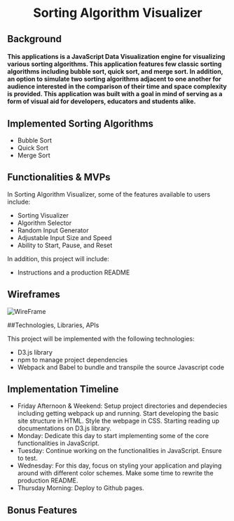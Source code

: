 <h1 align="center">
    Sorting Algorithm Visualizer
    <br>
</h1>

## Background

<h4>This applications is a JavaScript Data Visualization engine for visualizing various sorting algorithms. This application features few classic sorting algorithms including bubble sort, quick sort, and merge sort. In addition, an option to simulate two sorting algorithms adjacent to one another for audience interested in the comparison of their time and space complexity is provided. This application was built with a goal in mind of serving as a form of visual aid for developers, educators and students alike.</h4>

## Implemented Sorting Algorithms

* Bubble Sort
* Quick Sort
* Merge Sort

## Functionalities & MVPs

In Sorting Algorithm Visualizer, some of the features available to users include:

* Sorting Visualizer
* Algorithm Selector
* Random Input Generator
* Adjustable Input Size and Speed
* Ability to Start, Pause, and Reset

In addition, this project will include:

* Instructions and a production README

## Wireframes

![WireFrame](https://github.com/pa-dg/Sorting_Algorithmn_Visualizer/blob/master/sortVisualizerWireframe.png)

##Technologies, Libraries, APIs

This project will be implemented with the following technologies:

* D3.js library
* npm to manage project dependencies
* Webpack and Babel to bundle and transpile the source Javascript code

## Implementation Timeline

* Friday Afternoon & Weekend: Setup project directories and dependecies including getting webpack up and running. Start developing the basic site structure in HTML. Style the webpage in CSS. Starting reading up documentations on D3.js library.
* Monday: Dedicate this day to start implementing some of the core functionalities in JavaScript. 
* Tuesday: Continue working on the functionalities in JavaScript. Ensure to test.
* Wednesday: For this day, focus on styling your application and playing around with different color schemes. Make some time to rewrite the production README.
* Thursday Morning: Deploy to Github pages. 

## Bonus Features

